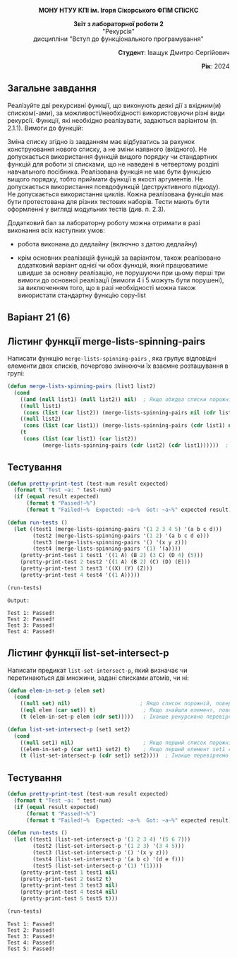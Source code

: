 <p align="center"><b>МОНУ НТУУ КПІ ім. Ігоря Сікорського ФПМ СПіСКС</b></p>
<p align="center">
<b>Звіт з лабораторної роботи 2</b><br/> "Рекурсія"<br/>
дисципліни "Вступ до функціонального програмування" </p>
<p align="right"><b>Студент</b>: Іващук Дмитро Сергійович</p> <p align="right"><b>Рік</b>: 2024</p>

## Загальне завдання

Реалізуйте дві рекурсивні функції, що виконують деякі дії з вхідним(и) списком(-ами), за можливості/необхідності використовуючи різні види рекурсії. Функції, які необхідно реалізувати, задаються варіантом (п. 2.1.1). Вимоги до функцій:

Зміна списку згідно із завданням має відбуватись за рахунок конструювання нового списку, а не зміни наявного (вхідного).
Не допускається використання функцій вищого порядку чи стандартних функцій для роботи зі списками, що не наведені в четвертому розділі навчального посібника.
Реалізована функція не має бути функцією вищого порядку, тобто приймати функції в якості аргументів.
Не допускається використання псевдофункцій (деструктивного підходу).
Не допускається використання циклів.
Кожна реалізована функція має бути протестована для різних тестових наборів. Тести мають бути оформленні у вигляді модульних тестів (див. п. 2.3).

Додатковий бал за лабораторну роботу можна отримати в разі виконання всіх наступних умов:

- робота виконана до дедлайну (включно з датою дедлайну)

- крім основних реалізацій функцій за варіантом, також реалізовано додатковий варіант однієї чи обох функцій, який працюватиме швидше за основну реалізацію, не порушуючи при цьому перші три вимоги до основної реалізації (вимоги 4 і 5 можуть бути порушені), за виключенням того, що в разі необхідності можна також використати стандартну функцію copy-list

## Варіант 21 (6)

## Лістинг функції merge-lists-spinning-pairs
Написати функцію `merge-lists-spinning-pairs` , яка групує відповідні елементи двох списків, почергово змінюючи їх взаємне розташування в групі:
```lisp
(defun merge-lists-spinning-pairs (list1 list2)
  (cond
    ((and (null list1) (null list2)) nil)  ; Якщо обидва списки порожні, повертаємо nil
    ((null list1) 
     (cons (list (car list2)) (merge-lists-spinning-pairs nil (cdr list2))))  ; Якщо перший список порожній
    ((null list2) 
     (cons (list (car list1)) (merge-lists-spinning-pairs (cdr list1) nil)))  ; Якщо другий список порожній
    (t 
     (cons (list (car list1) (car list2)) 
           (merge-lists-spinning-pairs (cdr list2) (cdr list1))))))  ; Обробляємо елементи з обох списків
 ```
## Тестування
```lisp
(defun pretty-print-test (test-num result expected)
  (format t "Test ~a: " test-num)
  (if (equal result expected)
      (format t "Passed!~%")
      (format t "Failed!~%  Expected: ~a~%  Got: ~a~%" expected result)))

(defun run-tests ()
  (let ((test1 (merge-lists-spinning-pairs '(1 2 3 4 5) '(a b c d)))
        (test2 (merge-lists-spinning-pairs '(1 2) '(a b c d e)))
        (test3 (merge-lists-spinning-pairs '() '(x y z)))
        (test4 (merge-lists-spinning-pairs '(1) '(a))))
    (pretty-print-test 1 test1 '((1 A) (B 2) (3 C) (D 4) (5)))
    (pretty-print-test 2 test2 '((1 A) (B 2) (C) (D) (E)))
    (pretty-print-test 3 test3 '((X) (Y) (Z)))
    (pretty-print-test 4 test4 '((1 A)))))

(run-tests)
 ```
```
Output:

Test 1: Passed!
Test 2: Passed!
Test 3: Passed!
Test 4: Passed!
```
## Лістинг функції list-set-intersect-p
Написати предикат `list-set-intersect-p`, який визначає чи перетинаються дві множини, задані списками атомів, чи ні:

```lisp
(defun elem-in-set-p (elem set)
  (cond
    ((null set) nil)                      ; Якщо список порожній, повертаємо nil
    ((eql elem (car set)) t)               ; Якщо знайшли елемент, повертаємо t
    (t (elem-in-set-p elem (cdr set)))))   ; Інакше рекурсивно перевіряємо решту списку

(defun list-set-intersect-p (set1 set2)
  (cond
    ((null set1) nil)                      ; Якщо перший список порожній, повертаємо nil
    ((elem-in-set-p (car set1) set2) t)    ; Якщо перший елемент set1 є в set2, повертаємо t
    (t (list-set-intersect-p (cdr set1) set2))))  ; Інакше перевіряємо решту елементів set1
```
## Тестування
```lisp
(defun pretty-print-test (test-num result expected)
  (format t "Test ~a: " test-num)
  (if (equal result expected)
      (format t "Passed!~%")
      (format t "Failed!~%  Expected: ~a~%  Got: ~a~%" expected result)))

(defun run-tests ()
  (let ((test1 (list-set-intersect-p '(1 2 3 4) '(5 6 7)))
        (test2 (list-set-intersect-p '(1 2 3) '(3 4 5)))
        (test3 (list-set-intersect-p '() '(x y z)))
        (test4 (list-set-intersect-p '(a b c) '(d e f)))
        (test5 (list-set-intersect-p '(1) '(1))))
    (pretty-print-test 1 test1 nil)  
    (pretty-print-test 2 test2 t)    
    (pretty-print-test 3 test3 nil)   
    (pretty-print-test 4 test4 nil)   
    (pretty-print-test 5 test5 t)))

(run-tests)
```
```
Test 1: Passed!
Test 2: Passed!
Test 3: Passed!
Test 4: Passed!
Test 5: Passed!
```